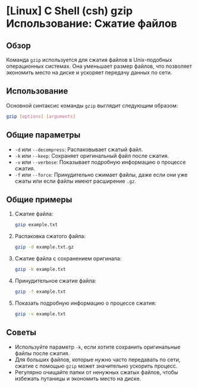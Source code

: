 # [Linux] C Shell (csh) gzip Использование: Сжатие файлов

## Обзор
Команда `gzip` используется для сжатия файлов в Unix-подобных операционных системах. Она уменьшает размер файлов, что позволяет экономить место на диске и ускоряет передачу данных по сети.

## Использование
Основной синтаксис команды `gzip` выглядит следующим образом:

```bash
gzip [options] [arguments]
```

## Общие параметры
- `-d` или `--decompress`: Распаковывает сжатый файл.
- `-k` или `--keep`: Сохраняет оригинальный файл после сжатия.
- `-v` или `--verbose`: Показывает подробную информацию о процессе сжатия.
- `-f` или `--force`: Принудительно сжимает файлы, даже если они уже сжаты или если файлы имеют расширение `.gz`.

## Общие примеры
1. Сжатие файла:
   ```bash
   gzip example.txt
   ```

2. Распаковка сжатого файла:
   ```bash
   gzip -d example.txt.gz
   ```

3. Сжатие файла с сохранением оригинала:
   ```bash
   gzip -k example.txt
   ```

4. Принудительное сжатие файла:
   ```bash
   gzip -f example.txt
   ```

5. Показать подробную информацию о процессе сжатия:
   ```bash
   gzip -v example.txt
   ```

## Советы
- Используйте параметр `-k`, если хотите сохранить оригинальные файлы после сжатия.
- Для больших файлов, которые нужно часто передавать по сети, сжатие с помощью `gzip` может значительно ускорить процесс.
- Регулярно очищайте папки от ненужных сжатых файлов, чтобы избежать путаницы и экономить место на диске.